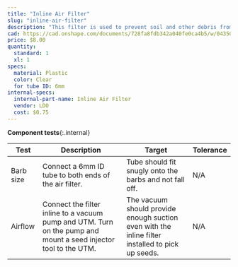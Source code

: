 ```yaml
---
title: "Inline Air Filter"
slug: "inline-air-filter"
description: "This filter is used to prevent soil and other debris from entering the vacuum pump."
cad: https://cad.onshape.com/documents/728fa8fdb342a040fe0ca4b5/w/0435033a7c78b02e71d0f721/e/87ce138289fac298263aa92d?renderMode=0&uiState=6255de5246b4a5023f0b137b
price: $8.00
quantity:
  standard: 1
  xl: 1
specs:
  material: Plastic
  color: Clear
  for tube ID: 6mm
internal-specs:
  internal-part-name: Inline Air Filter
  vendor: LDO
  cost: $0.75
---
```


**Component tests**{:.internal}

|Test         |Description  |Target       |Tolerance    |
|-------------|-------------|-------------|-------------|
|Barb size    |Connect a 6mm ID tube to both ends of the air filter.|Tube should fit snugly onto the barbs and not fall off.|N/A
|Airflow      |Connect the filter inline to a vacuum pump and UTM. Turn on the pump and mount a seed injector tool to the UTM.|The vacuum should provide enough suction even with the inline filter installed to pick up seeds.|N/A